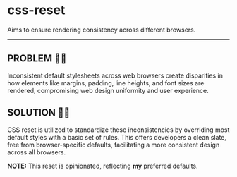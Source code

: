 # css-reset
Aims to ensure rendering consistency across different browsers.

---

## PROBLEM 👎🏼
Inconsistent default stylesheets across web browsers create disparities in how elements like margins, padding, line heights, and font sizes are rendered, compromising web design uniformity and user experience.

## SOLUTION 👍🏼
CSS reset is utilized to standardize these inconsistencies by overriding most default styles with a basic set of rules. This offers developers a clean slate, free from browser-specific defaults, facilitating a more consistent design across all browsers.

**NOTE:** This reset is opinionated, reflecting **my** preferred defaults.
